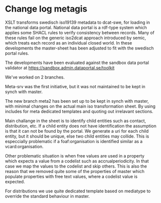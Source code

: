 # Change log metagis

XSLT transforms swedisch iso19139 metadata to dcat-swe, for loading in the national data portal. National data portal is a rdf-type system which applies some SHACL rules to verify consistency between records. Many of these rules fail on the generic iso2dcat approach introduced by semic, which treats each record as an individual closed world. In these developments the master-sheet has been adjusted to fit with the swedisch portal rules.

The developments have been evaluated against the sandbox data portal validator at https://sandbox.admin.dataportal.se/toolkit

We've worked on 2 branches.

Meta-srv was the first initiative, but it was not maintained to be kept in synch with master.

The new branch meta2 has been set up to be kept in synch with master, with minimal changes on the actual main iso transformation sheet. By using includes for meta dedicated templates and quoting out irrelavant sections.

Main challange in the sheet is to identify child entities such as contact, distribution, etc. If a child entity does not have identification the assumption is that it can not be found by the portal. We generate a uri for each child entity, but it should be unique, else two child entities may collide. This is especcially problematic if a foaf:organisation is identified similar as a vcard:organisation.

Other problematic situation is when free values are used in a property which expects a value from a codelist such as accrualperiodicity. In that case we map the values to the codelist and skip others. This is also the reason that we removed quite some of the properties of master which populate properties with free text values, where a codelist value is expected.

For distributions we use quite dedicated template based on mediatype to override the standard behaviour in master.
